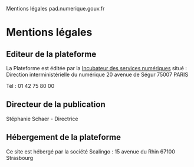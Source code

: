 Mentions légales pad.numerique.gouv.fr

# Mentions légales 

## Editeur de la plateforme
La Plateforme est éditée par la [Incubateur des services numériques](https://beta.gouv.fr/) situé : 
Direction interministérielle du numérique
20 avenue de Ségur
75007 PARIS

Tél : 01 42 75 80 00

## Directeur de la publication
Stéphanie Schaer - Directrice

## Hébergement de la plateforme
Ce site est hébergé par la société Scalingo : 
15 avenue du Rhin
67100 Strasbourg 
